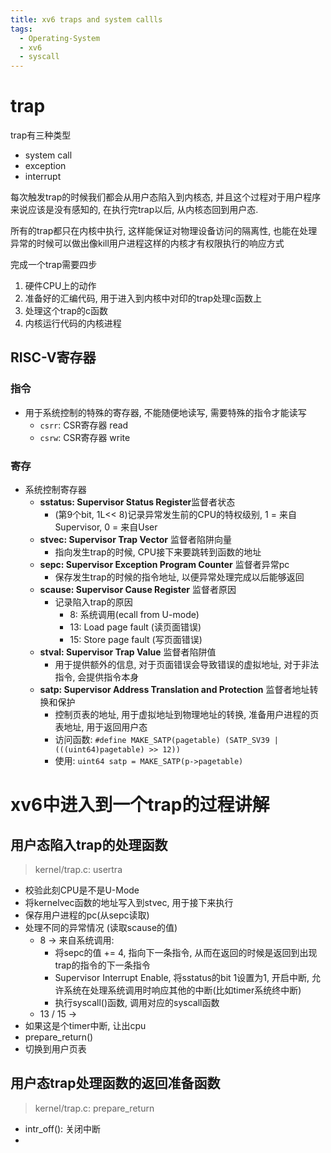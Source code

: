 ```yaml
---
title: xv6 traps and system callls
tags:
  - Operating-System
  - xv6
  - syscall
---
```


# trap
trap有三种类型
- system call
- exception
- interrupt

每次触发trap的时候我们都会从用户态陷入到内核态, 并且这个过程对于用户程序来说应该是没有感知的, 在执行完trap以后, 从内核态回到用户态.

所有的trap都只在内核中执行, 这样能保证对物理设备访问的隔离性, 也能在处理异常的时候可以做出像kill用户进程这样的内核才有权限执行的响应方式

完成一个trap需要四步
1. 硬件CPU上的动作
2. 准备好的汇编代码, 用于进入到内核中对印的trap处理c函数上
3. 处理这个trap的c函数
4. 内核运行代码的内核进程

## RISC-V寄存器
### 指令
- 用于系统控制的特殊的寄存器, 不能随便地读写, 需要特殊的指令才能读写
	- `csrr`: CSR寄存器 read
	- `csrw`: CSR寄存器 write
### 寄存
- 系统控制寄存器
	- **sstatus: Supervisor Status Register**监督者状态
		- (第9个bit, 1L<< 8)记录异常发生前的CPU的特权级别, 1 = 来自Supervisor, 0 = 来自User
	- **stvec: Supervisor Trap Vector** 监督者陷阱向量
		- 指向发生trap的时候, CPU接下来要跳转到函数的地址
	- **sepc: Supervisor Exception Program Counter** 监督者异常pc
		- 保存发生trap的时候的指令地址, 以便异常处理完成以后能够返回
	- **scause: Supervisor Cause Register** 监督者原因
		- 记录陷入trap的原因
			- 8: 系统调用(ecall from U-mode)
			- 13: Load page fault (读页面错误)
			- 15: Store page fault (写页面错误)
	- **stval: Supervisor Trap Value** 监督者陷阱值
		- 用于提供额外的信息, 对于页面错误会导致错误的虚拟地址, 对于非法指令, 会提供指令本身
	- **satp: Supervisor Address Translation and Protection** 监督者地址转换和保护
		- 控制页表的地址, 用于虚拟地址到物理地址的转换, 准备用户进程的页表地址, 用于返回用户态
		- 访问函数: `#define MAKE_SATP(pagetable) (SATP_SV39 | (((uint64)pagetable) >> 12))`
		- 使用:  `uint64 satp = MAKE_SATP(p->pagetable)`
# xv6中进入到一个trap的过程讲解 
## 用户态陷入trap的处理函数
> kernel/trap.c: usertra

- 校验此刻CPU是不是U-Mode
- 将kernelvec函数的地址写入到stvec, 用于接下来执行
- 保存用户进程的pc(从sepc读取)
- 处理不同的异常情况 (读取scause的值)
	- 8 -> 来自系统调用: 
		- 将sepc的值 += 4, 指向下一条指令, 从而在返回的时候是返回到出现trap的指令的下一条指令
		- Supervisor Interrupt Enable, 将sstatus的bit 1设置为1, 开启中断, 允许系统在处理系统调用时响应其他的中断(比如timer系统终中断)
		- 执行syscall()函数, 调用对应的syscall函数
	- 13 / 15 ->
- 如果这是个timer中断, 让出cpu
- prepare_return()
- 切换到用户页表
## 用户态trap处理函数的返回准备函数
> kernel/trap.c: prepare_return

- intr_off(): 关闭中断
- 